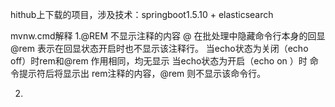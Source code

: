 hithub上下载的项目，涉及技术：springboot1.5.10 + elasticsearch 

mvnw.cmd解释
1.@REM 不显示注释的内容
@ 在批处理中隐藏命令行本身的回显
@rem 表示在回显状态开启时也不显示该注释行。
当echo状态为关闭（echo off）时rem和@rem 作用相同，均无显示
当echo状态为开启（echo on ）时
命令提示符后将显示出 rem注释的内容，@rem 则不显示该命令行。

2.
